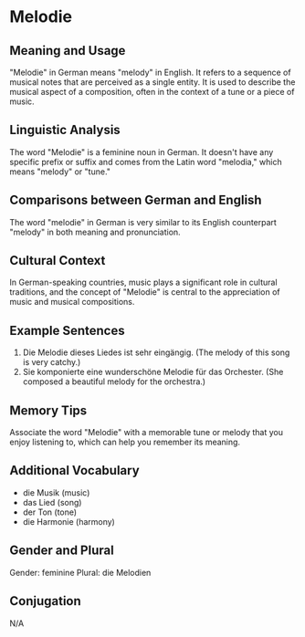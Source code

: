 # Melodie
## Meaning and Usage
"Melodie" in German means "melody" in English. It refers to a sequence of musical notes that are perceived as a single entity. It is used to describe the musical aspect of a composition, often in the context of a tune or a piece of music.

## Linguistic Analysis
The word "Melodie" is a feminine noun in German. It doesn't have any specific prefix or suffix and comes from the Latin word "melodia," which means "melody" or "tune."

## Comparisons between German and English
The word "melodie" in German is very similar to its English counterpart "melody" in both meaning and pronunciation.

## Cultural Context
In German-speaking countries, music plays a significant role in cultural traditions, and the concept of "Melodie" is central to the appreciation of music and musical compositions.

## Example Sentences
1. Die Melodie dieses Liedes ist sehr eingängig. (The melody of this song is very catchy.)
2. Sie komponierte eine wunderschöne Melodie für das Orchester. (She composed a beautiful melody for the orchestra.)

## Memory Tips
Associate the word "Melodie" with a memorable tune or melody that you enjoy listening to, which can help you remember its meaning.

## Additional Vocabulary
- die Musik (music)
- das Lied (song)
- der Ton (tone)
- die Harmonie (harmony)

## Gender and Plural
Gender: feminine
Plural: die Melodien

## Conjugation
N/A